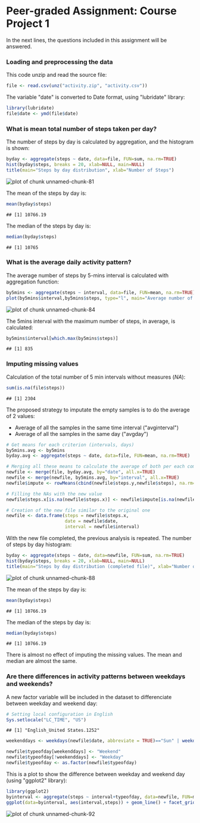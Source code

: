 Peer-graded Assignment: Course Project 1
========================================

In the next lines, the questions included in this assignment will be answered.

### Loading and preprocessing the data

This code unzip and read the source file:

```r
file <- read.csv(unz("activity.zip", "activity.csv"))
```

The variable "date" is converted to Date format, using "lubridate" library:

```r
library(lubridate)
file$date <- ymd(file$date)
```

### What is mean total number of steps taken per day?
The number of steps by day is calculated by aggregation, and the histogram is shown:

```r
byday <- aggregate(steps ~ date, data=file, FUN=sum, na.rm=TRUE)
hist(byday$steps, breaks = 20, xlab=NULL, main=NULL)
title(main="Steps by day distribution", xlab="Number of Steps")
```

![plot of chunk unnamed-chunk-81](figure/unnamed-chunk-81-1.png)

The mean of the steps by day is:

```r
mean(byday$steps)
```

```
## [1] 10766.19
```
The median of the steps by day is:

```r
median(byday$steps)
```

```
## [1] 10765
```

### What is the average daily activity pattern?

The average number of steps by 5-mins interval is calculated with aggregation function:

```r
by5mins <- aggregate(steps ~ interval, data=file, FUN=mean, na.rm=TRUE)
plot(by5mins$interval,by5mins$steps, type="l", main="Average number of steps by 5mins interval", xlab="Time of the day", ylab="Number of steps")
```

![plot of chunk unnamed-chunk-84](figure/unnamed-chunk-84-1.png)

The 5mins interval with the maximum number of steps, in average, is calculated:

```r
by5mins$interval[which.max(by5mins$steps)]
```

```
## [1] 835
```

### Imputing missing values

Calculation of the total number of 5 min intervals without measures (*NA*):

```r
sum(is.na(file$steps))
```

```
## [1] 2304
```

The proposed strategy to imputate the empty samples is to do the average of 2 values:
- Average of all the samples in the same time interval ("avginterval")
- Average of all the samples in the same day ("avgday")


```r
# Get means for each criterion (intervals, days)
by5mins.avg <- by5mins
byday.avg <- aggregate(steps ~ date, data=file, FUN=mean, na.rm=TRUE)

# Merging all these means to calculate the average of both per each combination
newfile <- merge(file, byday.avg, by="date", all.x=TRUE)
newfile <- merge(newfile, by5mins.avg, by="interval", all.x=TRUE)
newfile$impute <- rowMeans(cbind(newfile$steps.y,newfile$steps), na.rm=TRUE)

# Filling the NAs with the new value
newfile$steps.x[is.na(newfile$steps.x)] <- newfile$impute[is.na(newfile$steps.x)]

# Creation of the new file similar to the original one
newfile <- data.frame(steps = newfile$steps.x,
                      date = newfile$date,
                      interval = newfile$interval)
```

With the new file completed, the previous analysis is repeated. The number of steps by day histogram:

```r
byday <- aggregate(steps ~ date, data=newfile, FUN=sum, na.rm=TRUE)
hist(byday$steps, breaks = 20, xlab=NULL, main=NULL)
title(main="Steps by day distribution (completed file)", xlab="Number of Steps")
```

![plot of chunk unnamed-chunk-88](figure/unnamed-chunk-88-1.png)

The mean of the steps by day is:

```r
mean(byday$steps)
```

```
## [1] 10766.19
```
The median of the steps by day is:

```r
median(byday$steps)
```

```
## [1] 10766.19
```

There is almost no effect of imputing the missing values. The mean and median are almost the same.


### Are there differences in activity patterns between weekdays and weekends?

A new factor variable will be included in the dataset to differenciate between weekday and weekend day:


```r
# Setting local configuration in English
Sys.setlocale("LC_TIME", "US")
```

```
## [1] "English_United States.1252"
```

```r
weekenddays <- weekdays(newfile$date, abbreviate = TRUE)=="Sun" | weekdays(newfile$date,abbreviate = TRUE)=="Sat"

newfile$typeofday[weekenddays] <- "Weekend"
newfile$typeofday[!weekenddays] <- "Weekday"
newfile$typeofday <- as.factor(newfile$typeofday)
```

This is a plot to show the difference between weekday and weekend day (using "ggplot2" library):

```r
library(ggplot2)
byinterval <- aggregate(steps ~ interval+typeofday, data=newfile, FUN=mean)
ggplot(data=byinterval, aes(interval,steps)) + geom_line() + facet_grid(typeofday~.) + labs(title="Number of steps by 5mins interval", x="Time interval", y="Number of steps")
```

![plot of chunk unnamed-chunk-92](figure/unnamed-chunk-92-1.png)

